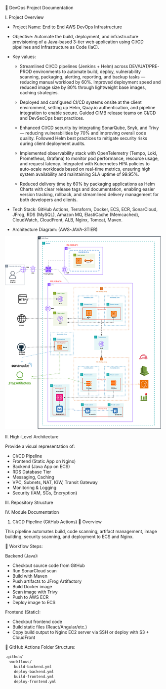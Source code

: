📘 DevOps Project Documentation

I. Project Overview
- Project Name: End to End AWS DevOps Infrastructure

- Objective: Automate the build, deployment, and infrastructure provisioning of a Java-based 3-tier web application using CI/CD pipelines and Infrastructure as Code (IaC).

- Key values:
    - Streamlined CI/CD pipelines (Jenkins + Helm) across DEV/UAT/PRE-PROD environments to automate build, deploy, vulnerability scanning, packaging, alerting, reporting, and backup tasks — reducing manual workload by 60%. Improved deployment speed and reduced image size by 80% through lightweight base images, caching strategies.

    - Deployed and configured CI/CD systems onsite at the client environment, setting up Helm, Quay.io authentication, and pipeline integration to enable secure. Guided CIMB release teams on CI/CD and DevSecOps best practices.

    - Enhanced CI/CD security by integrating SonarQube, Snyk, and Trivy — reducing vulnerabilities by 70% and improving overall code quality. Followed Helm best practices to mitigate security risks during client deployment audits.
    
    - Implemented observability stack with OpenTelemetry (Tempo, Loki, Prometheus, Grafana) to monitor pod performance, resource usage, and request latency. Integrated with Kubernetes HPA policies to auto-scale workloads based on real-time metrics, ensuring high system availability and maintaining SLA uptime of 99.95%.
    
    - Reduced delivery time by 60% by packaging applications as Helm Charts with clear release tags and documentation, enabling easier version tracking, rollback, and streamlined delivery management for both developers and clients.

- Tech Stack: GitHub Actions, Terraform, Docker, ECS, ECR, SonarCloud, JFrog, RDS (MySQL), Amazon MQ, ElastiCache (Memcached), CloudWatch, CloudFront, ALB, Nginx, Tomcat, Maven.

- Architecture Diagram: (AWS-JAVA-3TIER)

![alt text](End-to-End-AWS-DevOps-Infrastructure.drawio.svg)


II. High-Level Architecture

Provide a visual representation of:

- CI/CD Pipeline
- Frontend (Static App on Nginx)
- Backend (Java App on ECS)
- RDS Database Tier
- Messaging, Caching
- VPC, Subnets, NAT, IGW, Transit Gateway
- Monitoring & Logging
- Security (IAM, SGs, Encryption)


III. Repository Structure


IV. Module Documentation

1. CI/CD Pipeline (GitHub Actions)
🔹 Overview

This pipeline automates build, code scanning, artifact management, image building, security scanning, and deployment to ECS and Nginx.

🔸 Workflow Steps:

Backend (Java):

- Checkout source code from GitHub
- Run SonarCloud scan
- Build with Maven
- Push artifacts to JFrog Artifactory
- Build Docker image
- Scan image with Trivy
- Push to AWS ECR
- Deploy image to ECS

Frontend (Static):

- Checkout frontend code
- Build static files (React/Angular/etc.)
- Copy build output to Nginx EC2 server via SSH or deploy with S3 + CloudFront

📁 GitHub Actions Folder Structure:

```
.github/
  workflows/
    build-backend.yml
    deploy-backend.yml
    build-frontend.yml
    deploy-frontend.yml

```
